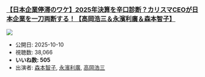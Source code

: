 ### [【日本企業停滞のワケ】2025年決算を辛口診断？カリスマCEOが日本企業を一刀両断する！【高岡浩三＆永濱利廣＆森本智子】](https://www.youtube.com/watch?v=UCnAPHthgMI)
[![](https://img.youtube.com/vi/UCnAPHthgMI/sddefault.jpg)](https://www.youtube.com/watch?v=UCnAPHthgMI)
-   公開日: 2025-10-10
-   視聴数: 38,066
-   **いいね数: 505**
-   出演者: [森本智子](/rehacq_fan/people/森本智子 "wikilink"), [永濱利廣](/rehacq_fan/people/永濱利廣 "wikilink"), [高岡浩三](/rehacq_fan/people/高岡浩三 "wikilink")
